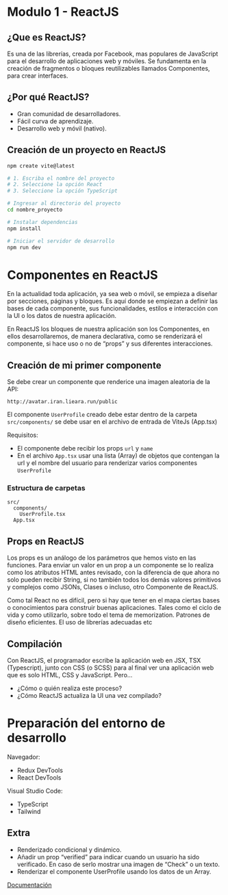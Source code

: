 # Modulo 1 - ReactJS

##  ¿Que es ReactJS?
Es una de las librerías, creada por Facebook, mas populares de JavaScript para el desarrollo de aplicaciones web y móviles. Se fundamenta en la creación de fragmentos o bloques reutilizables llamados Componentes, para crear interfaces.

## ¿Por qué ReactJS?

- Gran comunidad de desarrolladores.
- Fácil curva de aprendizaje.
- Desarrollo web y móvil (nativo).

## Creación de un proyecto en ReactJS

```bash
npm create vite@latest

# 1. Escriba el nombre del proyecto
# 2. Seleccione la opción React
# 3. Seleccione la opción TypeScript

# Ingresar al directorio del proyecto
cd nombre_proyecto

# Instalar dependencias
npm install

# Iniciar el servidor de desarrollo
npm run dev
```

# Componentes en ReactJS
En la actualidad toda aplicación, ya sea web o móvil, se empieza a diseñar por secciones, páginas y bloques. Es aquí donde se empiezan a definir las bases de cada componente, sus funcionalidades, estilos e interacción con la UI o los datos de nuestra aplicación.

En ReactJS los bloques de nuestra aplicación son los Componentes, en ellos desarrollaremos, de manera declarativa, como se renderizará el componente, si hace uso o no de “props” y sus diferentes interacciones.

## Creación de mi primer componente

Se debe crear un componente que renderice una imagen aleatoria de la API:

```
http://avatar.iran.lieara.run/public
```

El componente `UserProfile` creado debe estar dentro de la carpeta `src/components/` se debe usar en el archivo de entrada de ViteJs (App.tsx)

Requisitos:
- El componente debe recibir los props `url` y `name`
- En el archivo `App.tsx` usar una lista (Array) de objetos que contengan la url y el nombre del usuario para renderizar varios componentes `UserProfile`

### Estructura de carpetas
```
src/
  components/
    UserProfile.tsx
  App.tsx
```

## Props en ReactJS

Los props es un análogo de los parámetros que hemos visto en las funciones. Para enviar un valor en un prop a un componente se lo realiza como los atributos HTML antes revisado, con la diferencia de que ahora no solo pueden recibir String, si no también todos los demás valores primitivos y complejos como JSONs, Clases o incluso, otro Componente de ReactJS.

Como tal React no es difícil, pero si hay que tener en el mapa ciertas bases o conocimientos para construir buenas aplicaciones. Tales como el ciclo de vida y como utilizarlo, sobre todo el tema de memorization. Patrones de diseño eficientes. El uso de librerías adecuadas etc

## Compilación 

Con ReactJS, el programador escribe la aplicación web en JSX, TSX (Typescript), junto con CSS (o SCSS) para al final ver una aplicación web que es solo HTML, CSS y JavaScript. Pero...

- ¿Cómo o quién realiza este proceso?
- ¿Cómo ReactJS actualiza la UI una vez compilado?

# Preparación del entorno de desarrollo

Navegador:
- Redux DevTools
- React DevTools

Visual Studio Code:
- TypeScript
- Tailwind

## Extra

- Renderizado condicional y dinámico.
- Añadir un prop “verified” para indicar cuando un usuario ha sido verificado. En caso de serlo mostrar una imagen de “Check” o un texto.
- Renderizar el componente UserProfile usando los datos de un Array.

[Documentación](https://react.dev/learn/conditional-rendering)

